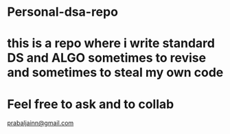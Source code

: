 # Personal-dsa-repo
# this is a repo where i write standard DS and ALGO sometimes to revise and sometimes to steal my own code
# Feel free to ask and to collab
prabaljainn@gmail.com
